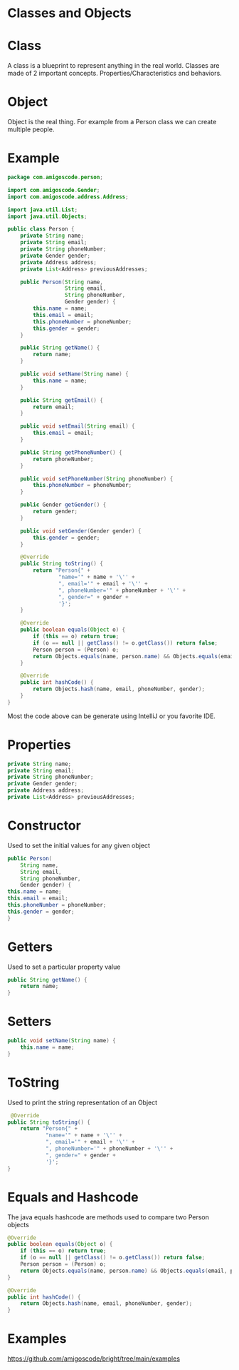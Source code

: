# Classes and Objects

# Class
A class is a blueprint to represent anything in the real world. Classes are made of 2 important concepts. Properties/Characteristics and behaviors.  

# Object
Object is the real thing. For example from a Person class we can create multiple people.

# Example

```java
package com.amigoscode.person;

import com.amigoscode.Gender;
import com.amigoscode.address.Address;

import java.util.List;
import java.util.Objects;

public class Person {
    private String name;
    private String email;
    private String phoneNumber;
    private Gender gender;
    private Address address;
    private List<Address> previousAddresses;

    public Person(String name,
                  String email,
                  String phoneNumber,
                  Gender gender) {
        this.name = name;
        this.email = email;
        this.phoneNumber = phoneNumber;
        this.gender = gender;
    }

    public String getName() {
        return name;
    }

    public void setName(String name) {
        this.name = name;
    }

    public String getEmail() {
        return email;
    }

    public void setEmail(String email) {
        this.email = email;
    }

    public String getPhoneNumber() {
        return phoneNumber;
    }

    public void setPhoneNumber(String phoneNumber) {
        this.phoneNumber = phoneNumber;
    }

    public Gender getGender() {
        return gender;
    }

    public void setGender(Gender gender) {
        this.gender = gender;
    }

    @Override
    public String toString() {
        return "Person{" +
                "name='" + name + '\'' +
                ", email='" + email + '\'' +
                ", phoneNumber='" + phoneNumber + '\'' +
                ", gender=" + gender +
                '}';
    }

    @Override
    public boolean equals(Object o) {
        if (this == o) return true;
        if (o == null || getClass() != o.getClass()) return false;
        Person person = (Person) o;
        return Objects.equals(name, person.name) && Objects.equals(email, person.email) && Objects.equals(phoneNumber, person.phoneNumber) && gender == person.gender;
    }

    @Override
    public int hashCode() {
        return Objects.hash(name, email, phoneNumber, gender);
    }
}
```

Most the code above can be generate using IntelliJ or you favorite IDE.

# Properties
```java
private String name;
private String email;
private String phoneNumber;
private Gender gender;
private Address address;
private List<Address> previousAddresses;
```
# Constructor
Used to set the initial values for any given object
```java
public Person(
    String name,
    String email,
    String phoneNumber,
    Gender gender) {
this.name = name;
this.email = email;
this.phoneNumber = phoneNumber;
this.gender = gender;
}

```
# Getters
Used to set a particular property value
```java
public String getName() {
    return name;
}
```
# Setters
```java
public void setName(String name) {
    this.name = name;
}
```
# ToString
Used to print the string representation of an Object
```java
 @Override
public String toString() {
    return "Person{" +
            "name='" + name + '\'' +
            ", email='" + email + '\'' +
            ", phoneNumber='" + phoneNumber + '\'' +
            ", gender=" + gender +
            '}';
}
```
# Equals and Hashcode
The java equals hashcode are methods used to compare two Person objects

```java
@Override
public boolean equals(Object o) {
    if (this == o) return true;
    if (o == null || getClass() != o.getClass()) return false;
    Person person = (Person) o;
    return Objects.equals(name, person.name) && Objects.equals(email, person.email) && Objects.equals(phoneNumber, person.phoneNumber) && gender == person.gender;
}

@Override
public int hashCode() {
    return Objects.hash(name, email, phoneNumber, gender);
}
```

# Examples
https://github.com/amigoscode/bright/tree/main/examples